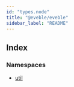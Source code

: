 ```yaml
---
id: "types.node"
title: "@eveble/eveble"
sidebar_label: "README"
---
```


## Index

### Namespaces

* [util](types.node.util.md)
